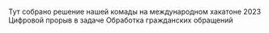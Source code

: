 Тут собрано решение нашей комады на международном хакатоне 2023 Цифровой прорыв в задаче Обработка гражданских обращений
